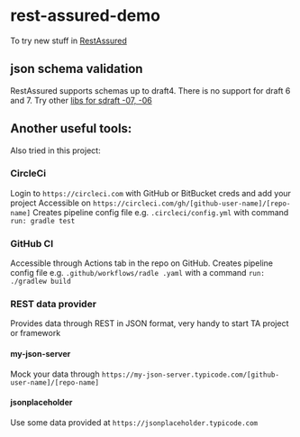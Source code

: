 # rest-assured-demo
To try new stuff in [RestAssured](https://github.com/rest-assured/rest-assured/wiki/Usage)

## json schema validation
RestAssured supports schemas up to draft4. 
There is no support for draft 6 and 7. 
Try other [libs for sdraft -07, -06](https://json-schema.org/implementations.html#validator-java)

## Another useful tools:
Also tried in this project:
### CircleCi
Login to `https://circleci.com` with GitHub or BitBucket creds and add your project
Accessible on `https://circleci.com/gh/[github-user-name]/[repo-name]`
Creates pipeline config file e.g. `.circleci/config.yml` with command `run: gradle test`
### GitHub CI
Accessible  through Actions tab in the repo on GitHub. Creates pipeline config file e.g. `.github/workflows/radle
.yaml` with a command `run: ./gradlew build`
### REST data provider
Provides data through REST in JSON format, very handy to start TA project or framework
#### my-json-server
Mock your data through `https://my-json-server.typicode.com/[github-user-name]/[repo-name]`
#### jsonplaceholder
Use some data provided at `https://jsonplaceholder.typicode.com`